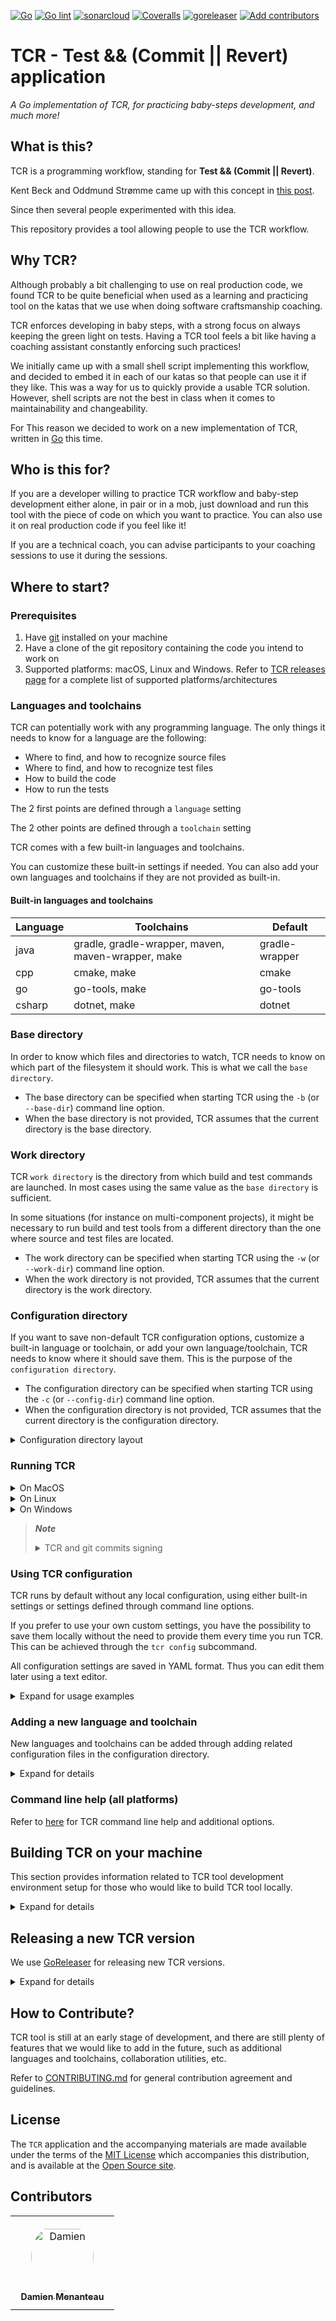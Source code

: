 [![Go](https://github.com/murex/tcr/actions/workflows/go.yml/badge.svg)](https://github.com/murex/tcr/actions/workflows/go.yml)
[![Go lint](https://github.com/murex/tcr/actions/workflows/golangci_lint.yml/badge.svg)](https://github.com/murex/tcr/actions/workflows/golangci_lint.yml)
[![sonarcloud](https://sonarcloud.io/api/project_badges/measure?project=murex_TCR&metric=alert_status)](https://sonarcloud.io/summary/new_code?id=murex_TCR)
[![Coveralls](https://coveralls.io/repos/github/murex/TCR/badge.svg?branch=main)](https://coveralls.io/github/murex/TCR?branch=main)
[![goreleaser](https://github.com/murex/tcr/actions/workflows/goreleaser.yml/badge.svg)](https://github.com/murex/tcr/actions/workflows/goreleaser.yml)
[![Add contributors](https://github.com/murex/tcr/actions/workflows/add_contributors.yml/badge.svg)](https://github.com/murex/tcr/actions/workflows/add_contributors.yml)

# TCR - Test && (Commit || Revert) application

_A Go implementation of TCR, for practicing baby-steps development, and much more!_

## What is this?

TCR is a programming workflow, standing for **Test && (Commit || Revert)**.

Kent Beck and Oddmund Strømme came up with this concept
in [this post](https://medium.com/@kentbeck_7670/test-commit-revert-870bbd756864).

Since then several people experimented with this idea.

This repository provides a tool allowing people to use the TCR workflow.

## Why TCR?

Although probably a bit challenging to use on real production code, we found TCR to be quite beneficial when used as a
learning and practicing tool on the katas that we use when doing software craftsmanship coaching.

TCR enforces developing in baby steps, with a strong focus on always keeping the green light on tests. Having a TCR tool
feels a bit like having a coaching assistant constantly enforcing such practices!

We initially came up with a small shell script implementing this workflow, and decided to embed it in each of our katas
so that people can use it if they like. This was a way for us to quickly provide a usable TCR solution. However, shell
scripts are not the best in class when it comes to maintainability and changeability.

For This reason we decided to work on a new implementation of TCR, written in [Go](https://golang.org/) this time.

## Who is this for?

If you are a developer willing to practice TCR workflow and baby-step development either alone, in pair or in a mob,
just download and run this tool with the piece of code on which you want to practice. You can also use it on real
production code if you feel like it!

If you are a technical coach, you can advise participants to your coaching sessions to use it during the sessions.

## Where to start?

### Prerequisites

1. Have [git](https://git-scm.com/) installed on your machine
2. Have a clone of the git repository containing the code you intend to work on
3. Supported platforms: macOS, Linux and Windows. Refer to [TCR releases page](https://github.com/murex/TCR/releases)
   for a complete list of supported platforms/architectures

### Languages and toolchains

TCR can potentially work with any programming language. The only things it needs to know for a language are the
following:

- Where to find, and how to recognize source files
- Where to find, and how to recognize test files
- How to build the code
- How to run the tests

The 2 first points are defined through a `language` setting

The 2 other points are defined through a `toolchain` setting

TCR comes with a few built-in languages and toolchains.

You can customize these built-in settings if needed. You can also add your own languages and toolchains if they are not
provided as built-in.

#### Built-in languages and toolchains

| Language | Toolchains                                         | Default        |
|----------|----------------------------------------------------|----------------|
| java     | gradle, gradle-wrapper, maven, maven-wrapper, make | gradle-wrapper |
| cpp      | cmake, make                                        | cmake          |
| go       | go-tools, make                                     | go-tools       |
| csharp   | dotnet, make                                       | dotnet         |

### Base directory

In order to know which files and directories to watch, TCR needs to know on which part of the filesystem it should work.
This is what we call the `base directory`.

- The base directory can be specified when starting TCR using the `-b` (or `--base-dir`) command line option.
- When the base directory is not provided, TCR assumes that the current directory is the base directory.

### Work directory

TCR `work directory` is the directory from which build and test commands are launched. In most cases using the same
value as the `base directory` is sufficient.

In some situations (for instance on multi-component projects), it might be necessary to run build and test tools from a
different directory than the one where source and test files are located.

- The work directory can be specified when starting TCR using the `-w` (or `--work-dir`) command line option.
- When the work directory is not provided, TCR assumes that the current directory is the work directory.

### Configuration directory

If you want to save non-default TCR configuration options, customize a built-in language or toolchain, or add your own
language/toolchain, TCR needs to know where it should save them. This is the purpose of the `configuration directory`.

- The configuration directory can be specified when starting TCR using the `-c` (or `--config-dir`) command line option.
- When the configuration directory is not provided, TCR assumes that the current directory is the configuration
  directory.

<details>
  <summary>Configuration directory layout</summary>

- `configuration directory`/
    - `.tcr`/
        - `config.yml` - contains all TCR configuration settings
        - `language`/ - subdirectory containing all language configurations
            - `java.yml` - configuration for Java language
            - `cpp.yml` - configuration for C++ language
            - etc.
        - `toolchain`/ - subdirectory containing all toolchain configurations
            - `gradle.yml` - configuration for Gradle toolchain
            - `gradle-wrapper.yml` - configuration for Gradle wrapper toolchain
            - `cmake.yml` - configuration for CMake toolchain
            - etc.

</details>

### Running TCR

<details>
  <summary>On MacOS</summary>

1. Download the latest version of TCR for Darwin from [here](https://github.com/murex/TCR/releases)

2. Extract TCR executable (replace with the appropriate version and architecture)

    ```shell
    tar zxf tcr_0.12.0_Darwin_x86_64.tar.gz
    ```

3. Launch TCR

    ```shell
    ./tcr -b <base-directory> -w <work-directory> -l <language> -t <toolchain>
    ```

</details>

<details>
  <summary>On Linux</summary>

1. Download the latest version of TCR for Linux from [here](https://github.com/murex/TCR/releases)

2. Extract TCR executable (replace with the appropriate version and architecture)

    ```shell
    tar zxf tcr_0.12.0_Linux_x86_64.tar.gz
    ```

3. Launch TCR

    ```shell
    ./tcr -b <base-directory> -w <work-directory> -l <language> -t <toolchain>
    ```

</details>

<details>
  <summary>On Windows</summary>

1. Download the latest version of TCR for Windows from [here](https://github.com/murex/TCR/releases)

2. Extract TCR executable (replace with the appropriate version and architecture)

    ```shell
    tar zxf tcr_0.12.0_Windows_x86_64.tar.gz
    ```

3. Launch TCR

    ```shell
    ./tcr.exe -b <base-directory> -w <work-directory> -l <language> -t <toolchain>
    ```

</details>

> ***Note***
>
> <details><summary>TCR and git commits signing</summary>
>
> Some users prefer to set up their git configuration so that each of their commits is
> signed and verified through a GPG passphrase as described
> [here](https://git-scm.com/book/en/v2/Git-Tools-Signing-Your-Work).
>
> TCR automatically performs a significant number of commits.
> It would become unusable if the user had to enter a passphrase at each commit.
>
> For this reason, ***TCR commits are deliberately  not signed***.
>
> If signing every commit is important to you, you can still do it when you're done
> working with TCR, when reworking git history and squashing TCR commits into meaningful ones.
>
> </details>

### Using TCR configuration

TCR runs by default without any local configuration, using either built-in settings or settings defined through command
line options.

If you prefer to use your own custom settings, you have the possibility to save them locally without the need to provide
them every time you run TCR. This can be achieved through the `tcr config` subcommand.

All configuration settings are saved in YAML format. Thus you can edit them later using a text editor.

<details><summary>Expand for usage examples</summary>

- To save TCR configuration in your HOME directory (using the default settings):

    ```shell
    ./tcr config save -c $HOME
    ```
- To save TCR configuration in the current directory, setting the timer duration to 10m, the language to java and the
  toolchain to maven:

    ```shell
    ./tcr config save -d 10m -l java -t maven
    ```

- To show the current TCR configuration settings (previously saved in the current directory)

    ```shell
    ./tcr config show
    ```

- To reset TCR configuration settings to their default values (in the current directory)

    ```shell
    ./tcr config reset
    ```

</details>

### Adding a new language and toolchain

New languages and toolchains can be added through adding related configuration files in the configuration directory.

<details><summary>Expand for details</summary>

We're assuming in this example that the configuration directory is your HOME directory. Replace `$HOME` in the examples
below if you prefer to use a different location.

Suppose you want to run TCR with Javascript language and yarn toolchain. Here is what you would do:

1. Create the TCR configuration directory structure (you can skip this step if you saved TCR configuration before)

    ```shell
    tcr config save -c $HOME
    ```

2. Create `yarn.yml` toolchain configuration file from an existing toolchain configuration

    ```shell
    cd $HOME/.tcr/toolchain
    cp gradle.yml yarn.yml
    ```

3. Adjust `yarn.yml` contents

   Edit `yarn.yml` with your favorite editor and adjust the contents as follows.

   We're assuming here that yarn is installed and that `yarn build` and `yarn test`
   are set up so that they run respectively the build and test.

    ```yaml
    build:
    - os: [darwin, linux, windows]
      arch: ["386", amd64, arm64]
      command: yarn
      arguments: [build]
    test:
    - os: [darwin, linux, windows]
      arch: ["386", amd64, arm64]
      command: yarn
      arguments: [test]
    ```

4. Create `javascript.yml` language configuration file from an existing language configuration

    ```shell
    cd $HOME/.tcr/language
    cp java.yml javascript.yml
    ```

5. Adjust `javascript.yml` contents

   Edit `javascript.yml` with your favorite editor and adjust the contents as follows:

   We're assuming here that all source files are under `src` subdirectory and are named `*.js`, and that all test files
   are under `test` subdirectory and are named
   `*.test.js`.

    ```yaml
    toolchains:
      default: yarn
      compatible-with: [yarn]
    source-files:
      directories: [src]
      patterns: ['(?i)^.*\.js$']
    test-files:
      directories: [test]
      patterns: ['(?i)^.*\.test\.js$']
    ```

   > ***Regex on filenames***
   >
   > TCR complies with [RE2](https://github.com/google/re2/wiki/Syntax)
   > for pattern matching on filenames.

6. Check TCR settings with the newly configured language and toolchain

   TCR's `check` subcommand performs a number of checks on configuration, parameters and local environment without
   triggering the TCR cycle. It helps you quickly tune your configuration and command line parameters. Make sure that
   there is no error checkpoint in the trace displayed before proceeding any further.

   ```shell
   cd <base-directory>
   tcr check -c $HOME -l javascript -t yarn
   ```

7. Try running TCR with the newly configured language and toolchain

   TCR's `one-shot` subcommand runs one single TCR cycle then exits. Through checking
   its [return code](doc/tcr_one-shot.md) you can quickly verify that everything works as expected.

   ```shell
   cd <base-directory>
   tcr one-shot -c $HOME -l javascript -t yarn
   echo $?
   ```

   > ***Language's Default Toolchain***
   >
   > Each language has a default toolchain, which is the one
   > that will be used with this language if no toolchain is specified on
   > the command line.
   > In the above example, `-t yarn` could actually be skipped.

</details>

### Command line help (all platforms)

Refer to [here](./doc/tcr.md) for TCR command line help and additional options.

## Building TCR on your machine

This section provides information related to TCR tool development environment setup for those who would like to build
TCR tool locally.

<details><summary>Expand for details</summary>

### Clone TCR repository - `Required`

```shell
$ git clone https://github.com/murex/TCR.git
$ cd TCR
```

### Install Go SDK - `Required`

TCR is written in Go. This implies having Go compiler and tools installed on your machine.

Simply follow the instructions provided [here](https://go.dev/). Make sure to install **Go version 1.17** or higher.

### Install additional Go tools and utility packages

#### Go IDE - `Optional`

You can check this [link](https://www.tabnine.com/blog/top-7-golang-ides-for-go-developers/)
for a list of recommended IDEs supporting Go language.

#### Cobra library and tools - `Optional`

TCR Go command line options and parameters are managed using [Cobra](https://github.com/spf13/cobra).

The Cobra library download is already dealt with through Go Module dependencies, which means that in most situations you
will not need to worry about installing it.

In case you need to add or modify subcommands, options or parameters, you may want to use the Cobra Generator. In this
situation you can refer to
[Cobra Generator documentation](https://github.com/spf13/cobra/blob/master/user_guide.md#using-the-cobra-generator)

#### GoReleaser utility - `Optional`

New versions of TCR Go are released through [GoReleaser](https://goreleaser.com/).

You should not need it as long as you don't plan to release a new TCR Go version.

If you do, you can refer to [GoReleaser Installation Instructions](https://goreleaser.com/install/)
for installing it locally on your machine.

In most cases you will not even have to install it locally as TCR-Go new releases are built through
a [GoReleaser GitHub action](.github/workflows/goreleaser.yml).

#### golangci-lint package - `Optional`

We use the Go Linter aggregator [golangci-lint](https://golangci-lint.run/) to perform various static checks on TCR Go
code.

A [dedicated GitHub action](.github/workflows/goreleaser.yml) triggers execution of golangci-lint every time a new
TCR-Go version is being released.

Although not mandatory, we advise you to install it locally on your machine to check that your changes comply with
golangci-lint rules. Refer to [golangci-lint installation instructions](https://golangci-lint.run/usage/install/)
for installation.

Once golangci-lint is installed, you can run it from the root directory:

```shell
$ make lint
```

Both local run and GitHub Action use [this configuration file](.golangci.yml)

#### Fyne toolkit - `Optional`

The GUI version of TCR-Go is built on top of [Fyne toolkit](https://fyne.io/) for all GUI-related stuff.

Refer to [Fyne Develop](https://developer.fyne.io/) for installation and usage instructions.

You will not need it as long as you're working on the TCR Command Line implementation only.

> ***Note about TCR GUI version***
>
> So far we are only releasing the command line version of TCR.
> We have not reached yet the stage where we could fully automate through a goreleaser GitHub Action
> the cross-compilation and link of TCR with Fyne and its dependencies.
> In the meantime if you wish to give TCR GUI a try, you still can build and run it locally on your machine
> (refer to `Build TCR executable` section below)

### Build TCR executable

To build TCR locally on your machine, simply type the following from the root directory:

```shell
$ make
```

This command generates by default both TCR CLI (in [tcr-cli](./tcr-cli) directory)
and TCR GUI (in [tcr-gui](./tcr-gui) directory) executables, as well as the command help pages (in [doc](./doc)
directory).

<details><summary>To build TCR CLI only</summary>

Either run the following command from the root directory:

```shell
$ make -C ./tcr-cli
```

Or run make from [tcr-cli](./tcr-cli) directory:

```shell
$ cd tcr-cli
$ make
```

</details>

<details><summary>To build TCR GUI only</summary>

Either run the following command from the root directory:

```shell
$ make -C ./tcr-gui
```

Or run make from [tcr-gui](./tcr-gui) directory:

```shell
$ cd tcr-gui
$ make
```

</details>

<details><summary>To generate TCR command markdown documentation</summary>

```shell
$ make doc
```

</details>

</details>

## Releasing a new TCR version

We use [GoReleaser](https://goreleaser.com/) for releasing new TCR versions.

<details><summary>Expand for details</summary>

### Versioning Rules

TCR release versions comply with [Semantic Versioning rules](https://semver.org/).

### Release Branch

All TCR releases are published on GitHub's `main` branch.

### Release Preparation

- [ ] Cleanup Go module dependencies: `make tidy`
- [ ] Run static checks and fix any non-conformity: `make lint`
- [ ] Verify that the build works: `make build`
- [ ] Verify that all tests pass: `make test`
- [ ] Commit all changes on the `main` branch
- [ ] Push the changes to GitHub and [wait until all GitHub Actions are green](https://github.com/murex/TCR/actions)
- [ ] Create the release tag: `git tag -a vX.Y.Z`
- [ ] Verify that everything is ready for GoReleaser: `make snapshot`

### Releasing

The creation of the new release is triggered by pushing the newly created release tag to GitHub repository

- [ ] Push the release tag: `git push origin vX.Y.Z`
- [ ] [Wait until all GitHub Actions are green](https://github.com/murex/TCR/actions)
- [ ] Open [TCR Release page](https://github.com/murex/TCR/releases) and verify that the new release is there
- [ ] Edit the release notes document, and insert a `Summary` section at the top, listing the main changes included in
  this release. You may take a look at previous release notes if unsure what should go in there.

</details>

## How to Contribute?

TCR tool is still at an early stage of development, and there are still plenty of features that we would like to add in
the future, such as additional languages and toolchains, collaboration utilities, etc.

Refer to [CONTRIBUTING.md](./CONTRIBUTING.md) for general contribution agreement and guidelines.

## License

The `TCR` application and the accompanying materials are made available under the terms of the [MIT License](LICENSE.md)
which accompanies this distribution, and is available at the
[Open Source site](https://opensource.org/licenses/MIT).

## Contributors

<table>
<tr>
    <td align="center" style="word-wrap: break-word; width: 150.0; height: 150.0">
        <a href=https://github.com/mengdaming>
            <img src=https://avatars.githubusercontent.com/u/1313765?v=4 width="100;"  style="border-radius:50%;align-items:center;justify-content:center;overflow:hidden;padding-top:10px" alt=Damien Menanteau/>
            <br />
            <sub style="font-size:14px"><b>Damien Menanteau</b></sub>
        </a>
    </td>
</tr>
</table>

